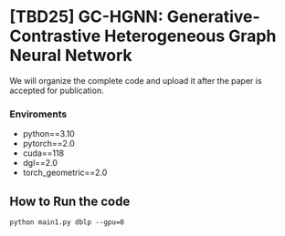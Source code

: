 # [TBD25] GC-HGNN: Generative-Contrastive Heterogeneous Graph Neural Network

We will organize the complete code and upload it after the paper is accepted for publication.
### Enviroments
- python==3.10
- pytorch==2.0
- cuda==118
- dgl==2.0
- torch_geometric==2.0
## How to Run the code
```
python main1.py dblp --gpu=0
```
